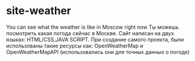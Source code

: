 # site-weather
You can see what the weather is like in Moscow right now
Ты можешь посмотреть какая погода сейчас в Москве.
Сайт написан на двух языках: HTML/CSS,JAVA SCRIPT.
При создание самого проекта, были использованы такие ресурсы как: OpenWeatherMap и OpenWeatherMapAPI (использовались они для точных данных о погоде)
